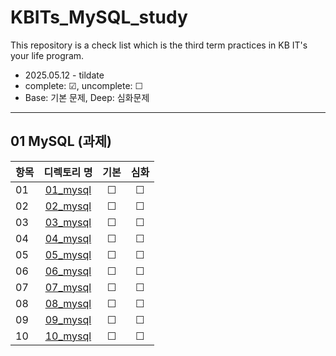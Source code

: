 # KBITs_MySQL_study
This repository is a check list which is the third term practices in KB IT's your life program.
- 2025.05.12 - tildate
- complete: ☑, uncomplete: ☐
- Base: 기본 문제, Deep: 심화문제

---

## 01 MySQL (과제)
| 항목 | 디렉토리 명 | 기본 | 심화 | 
|------|:----:|:----:|:----:|
| 01 | [01_mysql]() | ☐ | ☐ |
| 02 | [02_mysql]() | ☐ | ☐ |
| 03 | [03_mysql]() | ☐ | ☐ |
| 04 | [04_mysql]() | ☐ | ☐ |
| 05 | [05_mysql]() | ☐ | ☐ |
| 06 | [06_mysql]() | ☐ | ☐ |
| 07 | [07_mysql]() | ☐ | ☐ |
| 08 | [08_mysql]() | ☐ | ☐ |
| 09 | [09_mysql]() | ☐ | ☐ |
| 10 | [10_mysql]() | ☐ | ☐ |
